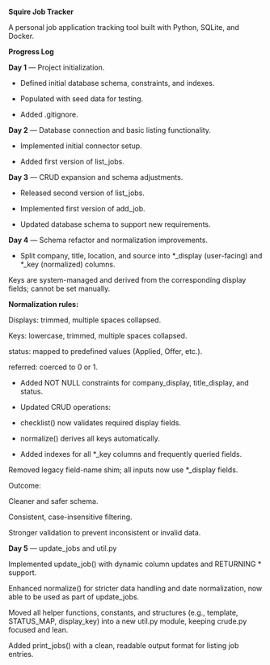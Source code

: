 **Squire Job Tracker**

A personal job application tracking tool built with Python, SQLite, and Docker.

**Progress Log**

**Day 1** — Project initialization.

- Defined initial database schema, constraints, and indexes.

- Populated with seed data for testing.

- Added .gitignore.

**Day 2** — Database connection and basic listing functionality.

- Implemented initial connector setup.

- Added first version of list_jobs.

**Day 3** — CRUD expansion and schema adjustments.

- Released second version of list_jobs.

- Implemented first version of add_job.

- Updated database schema to support new requirements.

**Day 4** — Schema refactor and normalization improvements.

- Split company, title, location, and source into *_display (user-facing) and *_key (normalized) columns.

Keys are system-managed and derived from the corresponding display fields; cannot be set manually.

**Normalization rules:**

Displays: trimmed, multiple spaces collapsed.

Keys: lowercase, trimmed, multiple spaces collapsed.

status: mapped to predefined values (Applied, Offer, etc.).

referred: coerced to 0 or 1.

- Added NOT NULL constraints for company_display, title_display, and status.

- Updated CRUD operations:

- checklist() now validates required display fields.

- normalize() derives all keys automatically.


- Added indexes for all *_key columns and frequently queried fields.

Removed legacy field-name shim; all inputs now use *_display fields.

Outcome:

Cleaner and safer schema.

Consistent, case-insensitive filtering.

Stronger validation to prevent inconsistent or invalid data.

**Day 5** — update_jobs and util.py

Implemented update_job() with dynamic column updates and RETURNING * support.

Enhanced normalize() for stricter data handling and date normalization, now able to be used as part of update_jobs.

Moved all helper functions, constants, and structures (e.g., template, STATUS_MAP, display_key) into a new util.py module, keeping crude.py focused and lean.

Added print_jobs() with a clean, readable output format for listing job entries.